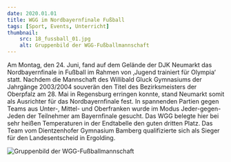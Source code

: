 ```yaml
---
date: 2020.01.01
title: WGG im Nordbayernfinale Fußball
tags: [Sport, Events, Unterricht]
thumbnail: 
    src: 18_fussball_01.jpg
    alt: Gruppenbild der WGG-Fußballmannschaft
---
```

<p>
    Am Montag, den 24. Juni, fand auf dem Gelände der DJK Neumarkt das 
    Nordbayernfinale in Fußball im Rahmen von ‚Jugend trainiert für Olympia‘ 
    statt. Nachdem die Mannschaft des Willibald Gluck Gymnasiums der Jahrgänge
     2003/2004 souverän den Titel des Bezirksmeisters der Oberpfalz 
     am 28. Mai in Regensburg erringen konnte, stand Neumarkt somit als 
     Ausrichter für das Nordbayernfinale fest. In spannenden Partien gegen 
     Teams aus Unter-, Mittel- und Oberfranken wurde im Modus Jeder-gegen-
     Jeden der Teilnehmer am Bayernfinale gesucht. Das WGG belegte hier 
     bei sehr heißen Temperaturen in der Endtabelle den guten dritten Platz. 
     Das Team vom Dientzenhofer Gymnasium Bamberg qualifizierte sich als 
     Sieger für den Landesentscheid in Ergolding.
</p>
<img src="/images/18_fussball_01.jpg" alt="Gruppenbild der WGG-Fußballmannschaft"></img>